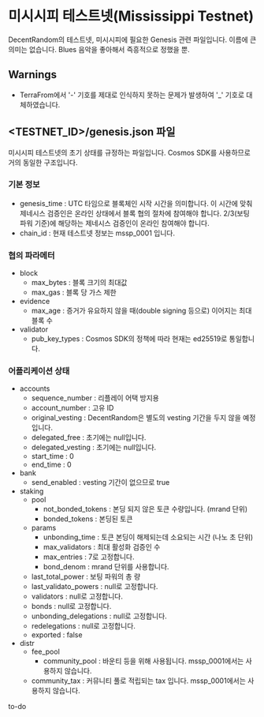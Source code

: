 # 미시시피 테스트넷(Mississippi Testnet)

DecentRandom의 테스트넷, 미시시피에 필요한 Genesis 관련 파일입니다.
이름에 큰 의미는 없습니다. Blues 음악을 좋아해서 즉흥적으로 정했을 뿐.

## Warnings

- TerraFrom에서 '-' 기호를 제대로 인식하지 못하는 문제가 발생하여 '_' 기호로 대체하였습니다.

## <TESTNET_ID>/genesis.json 파일

미시시피 테스트넷의 초기 상태를 규정하는 파일입니다. Cosmos SDK를 사용하므로 거의 동일한 구조입니다.

### 기본 정보

- genesis_time : UTC 타임으로 블록체인 시작 시간을 의미합니다. 이 시간에 맞춰 제네시스 검증인은 온라인 상태에서 블록 협의 절차에 참여해야 합니다. 2/3(보팅 파워 기준)에 해당하는 제네시스 검증인이 온라인 참여해야 합니다.
- chain_id : 현재 테스트넷 정보는 mssp_0001 입니다.

### 협의 파라메터

- block
  - max_bytes : 블록 크기의 최대값
  - max_gas : 블록 당 가스 제한
- evidence
  - max_age : 증거가 유요하지 않을 때(double signing 등으로) 이어지는 최대 블록 수
- validator
  - pub_key_types : Cosmos SDK의 정책에 따라 현재는 ed25519로 통일합니다.

### 어플리케이션 상태

- accounts
  - sequence_number : 리플레이 어택 방지용
  - account_number : 고유 ID
  - original_vesting : DecentRandom은 별도의 vesting 기간을 두지 않을 예정입니다.
  - delegated_free : 초기에는 null입니다.
  - delegated_vesting : 초기에는 null입니다.
  - start_time : 0
  - end_time : 0
- bank
  - send_enabled : vesting 기간이 없으므로 true
- staking
  - pool
    - not_bonded_tokens : 본딩 되지 않은 토큰 수량입니다. (mrand 단위)
    - bonded_tokens : 본딩된 토큰
  - params
    - unbonding_time : 토큰 본딩이 해제되는데 소요되는 시간 (나노 초 단위)
    - max_validators : 최대 활성화 검증인 수
    - max_entries : 7로 고정합니다.
    - bond_denom : mrand 단위를 사용합니다.
  - last_total_power : 보팅 파워의 총 량
  - last_validato_powers : null로 고정합니다.
  - validators : null로 고정합니다.
  - bonds : null로 고정합니다.
  - unbonding_delegations : null로 고정합니다.
  - redelegations : null로 고정합니다.
  - exported : false
- distr
  - fee_pool
    - community_pool : 바운티 등을 위해 사용됩니다. mssp_0001에서는 사용하지 않습니다.
  - community_tax : 커뮤니티 풀로 적립되는 tax 입니다. mssp_0001에서는 사용하지 않습니다.

to-do

